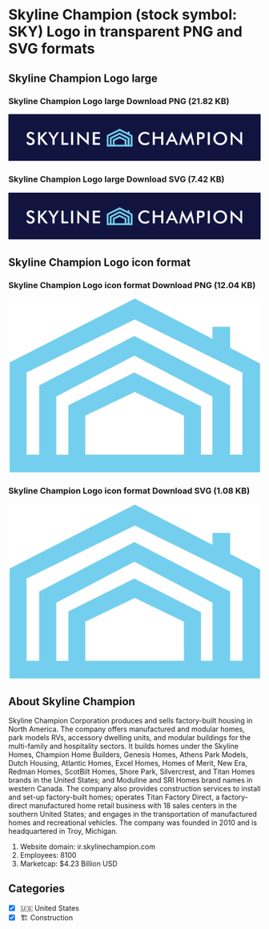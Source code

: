 # Skyline Champion (stock symbol: SKY) Logo in transparent PNG and SVG formats

## Skyline Champion Logo large

### Skyline Champion Logo large Download PNG (21.82 KB)

![Skyline Champion Logo large Download PNG (21.82 KB)](/img/orig/SKY_BIG-355a398e.png)

### Skyline Champion Logo large Download SVG (7.42 KB)

![Skyline Champion Logo large Download SVG (7.42 KB)](/img/orig/SKY_BIG-ca455d1d.svg)

## Skyline Champion Logo icon format

### Skyline Champion Logo icon format Download PNG (12.04 KB)

![Skyline Champion Logo icon format Download PNG (12.04 KB)](/img/orig/SKY-21e19456.png)

### Skyline Champion Logo icon format Download SVG (1.08 KB)

![Skyline Champion Logo icon format Download SVG (1.08 KB)](/img/orig/SKY-23f1e41b.svg)

## About Skyline Champion

Skyline Champion Corporation produces and sells factory-built housing in North America. The company offers manufactured and modular homes, park models RVs, accessory dwelling units, and modular buildings for the multi-family and hospitality sectors. It builds homes under the Skyline Homes, Champion Home Builders, Genesis Homes, Athens Park Models, Dutch Housing, Atlantic Homes, Excel Homes, Homes of Merit, New Era, Redman Homes, ScotBilt Homes, Shore Park, Silvercrest, and Titan Homes brands in the United States; and Moduline and SRI Homes brand names in western Canada. The company also provides construction services to install and set-up factory-built homes; operates Titan Factory Direct, a factory-direct manufactured home retail business with 18 sales centers in the southern United States; and engages in the transportation of manufactured homes and recreational vehicles. The company was founded in 2010 and is headquartered in Troy, Michigan.

1. Website domain: ir.skylinechampion.com
2. Employees: 8100
3. Marketcap: $4.23 Billion USD


## Categories
- [x] 🇺🇸 United States
- [x] 🏗 Construction
